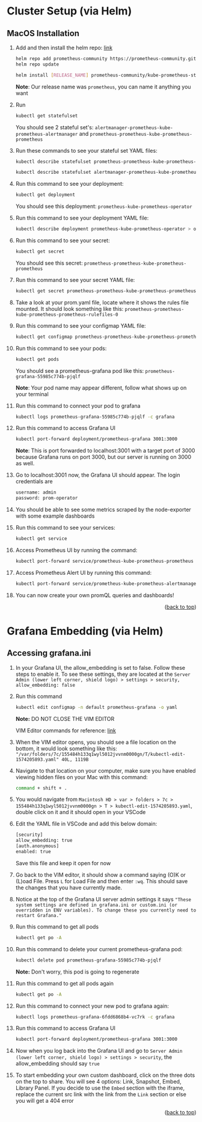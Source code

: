 # Cluster Setup (via Helm)

## MacOS Installation

1.  Add and then install the helm repo: [link](https://github.com/prometheus-community/helm-charts/tree/main/charts/kube-prometheus-stack)

    ```sh
    helm repo add prometheus-community https://prometheus-community.github.io/helm-charts
    helm repo update
    ```

    ```sh
    helm install [RELEASE_NAME] prometheus-community/kube-prometheus-stack
    ```

    **Note**: Our release name was `prometheus`, you can name it anything you want

2.  Run

    ```sh
    kubectl get statefulset
    ```

    You should see 2 stateful set's:
    `alertmanager-prometheus-kube-prometheus-alertmanager` and `prometheus-prometheus-kube-prometheus-prometheus`

3.  Run these commands to see your stateful set YAML files:

    ```sh
    kubectl describe statefulset prometheus-prometheus-kube-prometheus-prometheus > prom.yaml
    ```

    ```sh
    kubectl describe statefulset alertmanager-prometheus-kube-prometheus-alertmanager > alert.yaml
    ```

4.  Run this command to see your deployment:

    ```sh
    kubectl get deployment
    ```

    You should see this deployment: `prometheus-kube-prometheus-operator`

5.  Run this command to see your deployment YAML file:

    ```sh
    kubectl describe deployment prometheus-kube-prometheus-operator > oper.yaml
    ```

6.  Run this command to see your secret:

    ```sh
    kubectl get secret
    ```

    You should see this secret: `prometheus-prometheus-kube-prometheus-prometheus`

7.  Run this command to see your secret YAML file:

    ```sh
    kubectl get secret prometheus-prometheus-kube-prometheus-prometheus -o yaml > secret.yaml
    ```

8.  Take a look at your prom.yaml file, locate where it shows the rules file mounted. It should look something like this: `prometheus-prometheus-kube-prometheus-prometheus-rulefiles-0`

9.  Run this command to see your configmap YAML file:

    ```sh
    kubectl get configmap prometheus-prometheus-kube-prometheus-prometheus-rulefiles-0 -o yaml > config.yaml
    ```

10. Run this command to see your pods:

    ```sh
    kubectl get pods
    ```

    You should see a prometheus-grafana pod like this: `prometheus-grafana-55985c774b-pjqlf`

    **Note**: Your pod name may appear different, follow what shows up on your terminal

11. Run this command to connect your pod to grafana

    ```sh
    kubectl logs prometheus-grafana-55985c774b-pjqlf -c grafana
    ```

12. Run this command to access Grafana UI

    ```sh
    kubectl port-forward deployment/prometheus-grafana 3001:3000
    ```

    **Note**: This is port forwarded to localhost:3001 with a target port of 3000 because Grafana runs on port 3000, but our server is running on 3000 as well.

13. Go to localhost:3001 now, the Grafana UI should appear. The login credentials are

    ```sh
    username: admin
    password: prom-operator
    ```

14. You should be able to see some metrics scraped by the node-exporter with some example dashboards

15. Run this command to see your services:

    ```sh
    kubectl get service
    ```

16. Access Prometheus UI by running the command:

    ```sh
    kubectl port-forward service/prometheus-kube-prometheus-prometheus 9090
    ```

17. Access Prometheus Alert UI by running this command:

    ```sh
    kubectl port-forward service/prometheus-kube-prometheus-alertmanager 9093
    ```

18. You can now create your own promQL queries and dashboards!

<p align="right">(<a href="#macos-installation">back to top</a>)</p>

# Grafana Embedding (via Helm)

## Accessing grafana.ini

1. In your Grafana UI, the allow_embedding is set to false. Follow these steps to enable it. To see these settings, they are located at the `Server Admin (lower left corner, shield logo) > settings > security, allow_embedding: false`

2. Run this command

   ```sh
   kubectl edit configmap -n default prometheus-grafana -o yaml
   ```

   **Note:** DO NOT CLOSE THE VIM EDITOR

   VIM Editor commands for reference: [link](https://sites.radford.edu/~mhtay/CPSC120/VIM_Editor_Commands.htm)

3. When the VIM editor opens, you should see a file location on the bottom, it would look something like this:
   `"/var/folders/7c/155484h133q1wyl5012jvvnm0000gn/T/kubectl-edit-1574205893.yaml" 40L, 1119B`

4. Navigate to that location on your computer, make sure you have enabled viewing hidden files on your Mac with this command:

   ```sh
   command + shift + .
   ```

5. You would navigate from `Macintosh HD > var > folders > 7c > 155484h133q1wyl5012jvvnm0000gn > T > kubectl-edit-1574205893.yaml`, double click on it and it should open in your VSCode

6. Edit the YAML file in VSCode and add this below domain:

   ```sh
   [security]
   allow_embedding: true
   [auth.anonymous]
   enabled: true
   ```

   Save this file and keep it open for now

7. Go back to the VIM editor, it should show a command saying (O)K or (L)oad File. Press `L` for Load File and then enter `:wq`. This should save the changes that you have currently made.

8. Notice at the top of the Grafana UI server admin settings it says `"These system settings are defined in grafana.ini or custom.ini (or overridden in ENV variables). To change these you currently need to restart Grafana."`

9. Run this command to get all pods

   ```sh
   kubectl get po -A
   ```

10. Run this command to delete your current prometheus-grafana pod:

    ```sh
    kubectl delete pod prometheus-grafana-55985c774b-pjqlf
    ```

    **Note:** Don't worry, this pod is going to regenerate

11. Run this command to get all pods again

    ```sh
    kubectl get po -A
    ```

12. Run this command to connect your new pod to grafana again:

    ```sh
    kubectl logs prometheus-grafana-6fdd6868b4-vc7rk -c grafana
    ```

13. Run this command to access Grafana UI

    ```sh
    kubectl port-forward deployment/prometheus-grafana 3001:3000
    ```

14. Now when you log back into the Grafana UI and go to `Server Admin (lower left corner, shield logo) > settings > security`, the allow_embedding should say `true`

15. To start embedding your own custom dashboard, click on the three dots on the top to share. You will see 4 options: Link, Snapshot, Embed, Library Panel. If you decide to use the `Embed` section with the iframe, replace the current src link with the link from the `Link` section or else you will get a 404 error

<p align="right">(<a href="#macos-installation">back to top</a>)</p>
